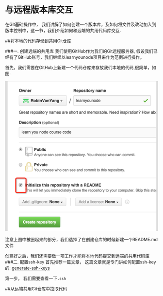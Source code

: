 # 与远程版本库交互

在Git基础操作中， 我们讲解了如何创建一个版本库，及如何将文件及改动加入到版本控制中，这一节，我们介绍如何和远端的共用代码库交互.


##将本地的代码存储到共用Git仓库

###一. 创建远端的共用库
我们使用GitHub作为我们的Git远程服务器, 假设我们已经有了GitHub账号，我们继续以learnyounode项目来作为范例进行操作。

首先，我们需要在GitHub上新建一个代码仓库来存放我们本地的代码,很简单，如图:  

![](58B843D0-7075-4F76-A093-1265998CEB4E.png)

注意上图中被圈起来的部分，我们选择了在创建仓库的时候新建一个README.md文件


创建好之后，我们还需要做一项工作才能将本地代码提交到远端的共用代码库
###二. 配置ssh-key
首先推荐一篇文章， 这篇文章就是专门讲如何配置ssh-key的:
[generate-ssh-keys](https://help.github.com/articles/generating-ssh-keys/)

第一步， 我们需要查看一下`.ssh`


##从远端共用Git仓库中拉取代码